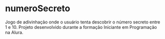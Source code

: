 # numeroSecreto
Jogo de adivinhação onde o usuário tenta descobrir o número secreto entre 1 e 10. Projeto desenvolvido durante a formação Iniciante em Programação na Alura.
